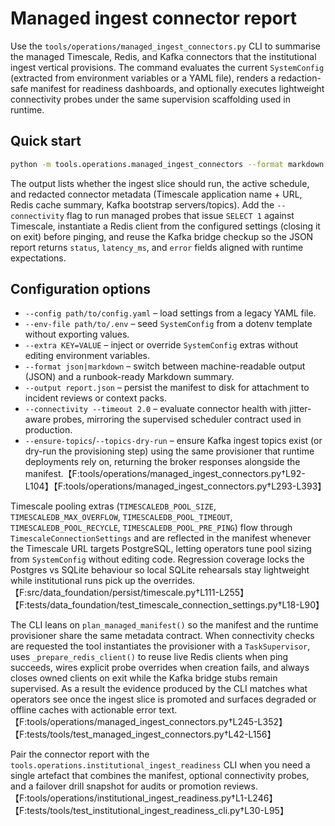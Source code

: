 # Managed ingest connector report

Use the `tools/operations/managed_ingest_connectors.py` CLI to summarise the
managed Timescale, Redis, and Kafka connectors that the institutional ingest
vertical provisions.  The command evaluates the current `SystemConfig`
(extracted from environment variables or a YAML file), renders a redaction-safe
manifest for readiness dashboards, and optionally executes lightweight
connectivity probes under the same supervision scaffolding used in runtime.

## Quick start

```bash
python -m tools.operations.managed_ingest_connectors --format markdown
```

The output lists whether the ingest slice should run, the active schedule, and
redacted connector metadata (Timescale application name + URL, Redis cache
summary, Kafka bootstrap servers/topics).  Add the `--connectivity` flag to run
managed probes that issue `SELECT 1` against Timescale, instantiate a Redis
client from the configured settings (closing it on exit) before pinging, and
reuse the Kafka bridge checkup so the JSON report returns `status`,
`latency_ms`, and `error` fields aligned with runtime expectations.

## Configuration options

- `--config path/to/config.yaml` – load settings from a legacy YAML file.
- `--env-file path/to/.env` – seed `SystemConfig` from a dotenv template without exporting values.
- `--extra KEY=VALUE` – inject or override `SystemConfig` extras without editing
  environment variables.
- `--format json|markdown` – switch between machine-readable output (JSON) and a
  runbook-ready Markdown summary.
- `--output report.json` – persist the manifest to disk for attachment to
  incident reviews or context packs.
- `--connectivity --timeout 2.0` – evaluate connector health with jitter-aware
  probes, mirroring the supervised scheduler contract used in production.
- `--ensure-topics`/`--topics-dry-run` – ensure Kafka ingest topics exist (or
  dry-run the provisioning step) using the same provisioner that runtime
  deployments rely on, returning the broker responses alongside the manifest.【F:tools/operations/managed_ingest_connectors.py†L92-L104】【F:tools/operations/managed_ingest_connectors.py†L293-L393】

Timescale pooling extras (`TIMESCALEDB_POOL_SIZE`, `TIMESCALEDB_MAX_OVERFLOW`,
`TIMESCALEDB_POOL_TIMEOUT`, `TIMESCALEDB_POOL_RECYCLE`,
`TIMESCALEDB_POOL_PRE_PING`) flow through `TimescaleConnectionSettings` and are
reflected in the manifest whenever the Timescale URL targets PostgreSQL, letting
operators tune pool sizing from `SystemConfig` without editing code. Regression
coverage locks the Postgres vs SQLite behaviour so local SQLite rehearsals stay
lightweight while institutional runs pick up the overrides.【F:src/data_foundation/persist/timescale.py†L111-L255】【F:tests/data_foundation/test_timescale_connection_settings.py†L18-L90】

The CLI leans on `plan_managed_manifest()` so the manifest and the runtime
provisioner share the same metadata contract.  When connectivity checks are
requested the tool instantiates the provisioner with a `TaskSupervisor`, uses
`_prepare_redis_client()` to reuse live Redis clients when ping succeeds, wires
explicit probe overrides when creation fails, and always closes owned clients on
exit while the Kafka bridge stubs remain supervised.  As a result the evidence
produced by the CLI matches what operators see once the ingest slice is
promoted and surfaces degraded or offline caches with actionable error text.【F:tools/operations/managed_ingest_connectors.py†L245-L352】【F:tests/tools/test_managed_ingest_connectors.py†L42-L156】

Pair the connector report with the `tools.operations.institutional_ingest_readiness`
CLI when you need a single artefact that combines the manifest, optional
connectivity probes, and a failover drill snapshot for audits or promotion
reviews.【F:tools/operations/institutional_ingest_readiness.py†L1-L246】【F:tests/tools/test_institutional_ingest_readiness_cli.py†L30-L95】
